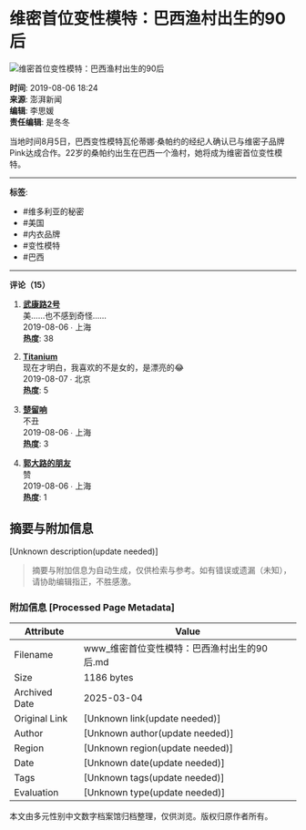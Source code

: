 # 维密首位变性模特：巴西渔村出生的90后

![维密首位变性模特：巴西渔村出生的90后](https://image.thepaper.cn/image/26/540/739.jpg)

**时间**: 2019-08-06 18:24  
**来源**: 澎湃新闻  
**编辑**: 李思媛  
**责任编辑**: 是冬冬  

当地时间8月5日，巴西变性模特瓦伦蒂娜·桑帕约的经纪人确认已与维密子品牌Pink达成合作。22岁的桑帕约出生在巴西一个渔村，她将成为维密首位变性模特。

---

**标签**:  
- #维多利亚的秘密  
- #美国  
- #内衣品牌  
- #变性模特  
- #巴西  

---

**评论（15）**

1. **[武康路2号](https://user_170191)**  
   美……也不感到奇怪……  
   2019-08-06 ∙ 上海  
   **热度**: 38

2. **[Titanium](https://user_3534535)**  
   现在才明白，我喜欢的不是女的，是漂亮的😂  
   2019-08-07 ∙ 北京  
   **热度**: 5

3. **[楚留响](https://user_3611958)**  
   不丑  
   2019-08-06 ∙ 上海  
   **热度**: 3

4. **[郭大路的朋友](https://user_2203900)**  
   赞  
   2019-08-06 ∙ 上海  
   **热度**: 1
<!-- tcd_original_link https://www.thepaper.cn/newsDetail_forward_4094112 -->


## 摘要与附加信息

<!-- tcd_abstract -->
[Unknown description(update needed)]
<!-- tcd_abstract_end -->

> 摘要与附加信息为自动生成，仅供检索与参考。如有错误或遗漏（未知），请协助编辑指正，不胜感激。

### 附加信息 [Processed Page Metadata]

| Attribute       | Value                                  |
|-----------------|----------------------------------------|
| Filename        | www_维密首位变性模特：巴西渔村出生的90后.md                             |
| Size            | 1186 bytes                           |
| Archived Date   | 2025-03-04                             |
| Original Link   | [Unknown link(update needed)]                       |
| Author          | [Unknown author(update needed)]                               |
| Region          | [Unknown region(update needed)]                               |
| Date            | [Unknown date(update needed)]                                 |
| Tags            | [Unknown tags(update needed)]                                 |
| Evaluation            | [Unknown type(update needed)]                                 |
<!-- tcd_table_end -->

本文由多元性别中文数字档案馆归档整理，仅供浏览。版权归原作者所有。
